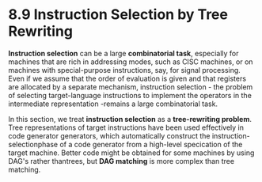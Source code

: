 # 8.9 Instruction Selection by Tree Rewriting 

**Instruction selection** can be a large **combinatorial task**, especially for machines that are rich in addressing modes, such as CISC machines, or on machines with special-purpose instructions, say, for signal processing. Even if we assume that the order of evaluation is given and that registers are allocated by a separate mechanism, instruction selection - the problem of selecting target-language instructions to implement the operators in the intermediate representation -remains a large combinatorial task.

In this section, we treat **instruction selection** as a **tree-rewriting problem**. Tree representations of target instructions have been used effectively in code generator generators, which automatically construct the instruction-selectionphase of a code generator from a high-level specication of the target machine. Better code might be obtained for some machines by using DAG's rather thantrees, but **DAG matching** is more complex than tree matching.